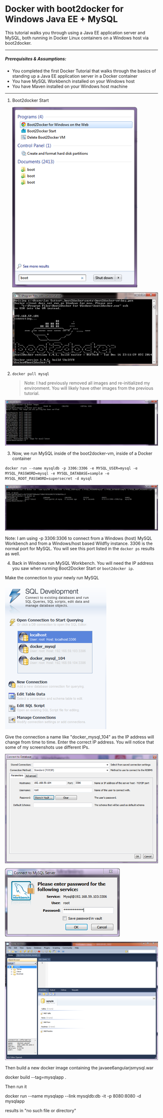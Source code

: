 Docker with boot2docker for Windows Java EE + MySQL
===================================================

This tutorial walks you through using a Java EE application server and MySQL, both running in Docker Linux containers on a Windows host via boot2docker.

* * *
##### Prerequisites & Assumptions:
* You completed the first Docker Tutorial that walks through the basics of standing up a Java EE application server in a Docker container
* You have MySQL Workbench installed on your Windows host
* You have Maven installed on your Windows host machine
* * *


1. Boot2docker Start

    ![Alt text](/screenshots/boot2docker_start_menu.png?raw=true "Start Menu")

    ![Alt text](/screenshots/start_sh_running.png?raw=true "Boot2Docker Command Prompt")

2.  `docker pull mysql`

    > Note: I had previously removed all images and re-initialized my environment.  You will likely have other images from the previous tutorial.

![Alt text](/screenshots/docker_pull_mysql.png?raw=true "docker pull mysql")

3. Now, we run MySQL inside of the boot2docker-vm, inside of a Docker container

`docker run --name mysqldb -p 3306:3306 -e MYSQL_USER=mysql -e MYSQL_PASSWORD=mysql -e MYSQL_DATABASE=sample -e MYSQL_ROOT_PASSWORD=supersecret -d mysql`


![Alt text](/screenshots/docker_run_mysql.png?raw=true "docker run mysql")


Note: I am using -p 3306:3306 to connect from a Windows (host) MySQL Workbench and from a Windows/host based Wildfly instance. 3306 is the normal port for MySQL.  You will see this port listed in the `docker ps` results as well.


4. Back in Windows run MySQL Workbench.  You will need the IP address you saw when running Boot2Docker Start or `boot2docker ip`.

Make the connection to your newly run MySQL

![Alt text](/screenshots/mysql_workbench_new_connection.png?raw=true "new connection")

Give the connection a name like "docker_mysql_104" as the IP address will change from time to time. Enter the correct IP address.  You will notice that some of my screenshots use different IPs.

![Alt text](/screenshots/connect_to_database.png?raw=true "New Connection Dialog")

![Alt text](/screenshots/mysql_root_password.png?raw=true "Root Password Prompt")

![Alt text](/screenshots/mysql_sql_editor.png?raw=true "SQL Editor")







Then build a new docker image containing the javaee6angularjsmysql.war

docker build --tag=mysqlapp .

Then run it

docker run --name mysqlapp --link mysqldb:db -it -p 8080:8080 -d mysqlapp

results in "no such file or directory"
